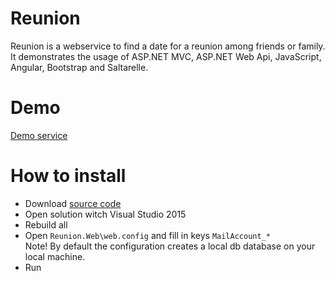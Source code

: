 # Reunion
Reunion is a webservice to find a date for a reunion among friends or family.
It demonstrates the usage of ASP.NET MVC, ASP.NET Web Api, JavaScript, Angular, Bootstrap and Saltarelle.
# Demo
[Demo service](https://findtime.azurewebsites.net/)

# How to install
- Download [source code](https://github.com/Tommmi/Reunion/archive/master.zip)
- Open solution witch Visual Studio 2015
- Rebuild all
- Open `Reunion.Web\web.config` and fill in keys `MailAccount_*`  
  Note! By default the configuration creates a local db database on your local machine.
- Run